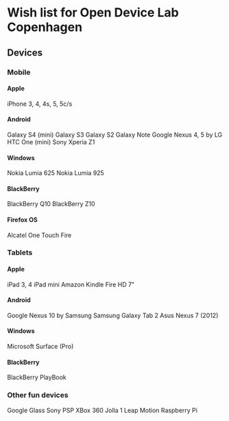 # Wish list for Open Device Lab Copenhagen

## Devices

### Mobile

#### Apple 
iPhone 3, 4, 4s, 5, 5c/s

#### Android
Galaxy S4 (mini)
Galaxy S3
Galaxy S2
Galaxy Note
Google Nexus 4, 5 by LG
HTC One (mini)
Sony Xperia Z1

#### Windows
Nokia Lumia 625
Nokia Lumia 925

#### BlackBerry
BlackBerry Q10
BlackBerry Z10

#### Firefox OS
Alcatel One Touch Fire 

### Tablets

#### Apple
iPad 3, 4
iPad mini
Amazon Kindle Fire HD 7"

#### Android
Google Nexus 10 by Samsung
Samsung Galaxy Tab 2
Asus Nexus 7 (2012)

#### Windows
Microsoft Surface (Pro)

#### BlackBerry
BlackBerry PlayBook

### Other fun devices
Google Glass
Sony PSP
XBox 360
Jolla 1
Leap Motion
Raspberry Pi


